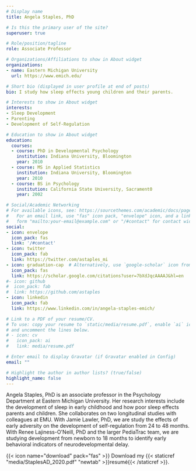 ```yaml
---
# Display name
title: Angela Staples, PhD

# Is this the primary user of the site?
superuser: true

# Role/position/tagline
role: Associate Professor

# Organizations/Affiliations to show in About widget
organizations:
- name: Eastern Michigan University
  url: https://www.emich.edu/

# Short bio (displayed in user profile at end of posts)
bio: I study how sleep effects young children and their parents.

# Interests to show in About widget
interests:
- Sleep Development
- Parenting
- Development of Self-Regulation

# Education to show in About widget
education:
  courses:
  - course: PhD in Developmental Psychology
    institution: Indiana University, Bloomington
    year: 2010
  - course: MS in Applied Statistics
    institution: Indiana University, Bloomington
    year: 2010
  - course: BS in Psychology
    institution: California State University, Sacrament0
    year: 2002

# Social/Academic Networking
# For available icons, see: https://sourcethemes.com/academic/docs/page-builder/#icons
#   For an email link, use "fas" icon pack, "envelope" icon, and a link in the
#   form "mailto:your-email@example.com" or "/#contact" for contact widget.
social:
- icon: envelope
  icon_pack: fas
  link: '/#contact'
- icon: twitter
  icon_pack: fab
  link: https://twitter.com/astaples_mi
- icon: graduation-cap  # Alternatively, use `google-scholar` icon from `ai` icon pack
  icon_pack: fas
  link: https://scholar.google.com/citations?user=7bXdJqcAAAAJ&hl=en
#- icon: github
#  icon_pack: fab
#  link: https://github.com/astaples
- icon: linkedin
  icon_pack: fab
  link: https://www.linkedin.com/in/angela-staples-emich/

# Link to a PDF of your resume/CV.
# To use: copy your resume to `static/media/resume.pdf`, enable `ai` icons in `params.toml`, 
# and uncomment the lines below.
# - icon: cv
#   icon_pack: ai
#   link: media/resume.pdf

# Enter email to display Gravatar (if Gravatar enabled in Config)
email: ""

# Highlight the author in author lists? (true/false)
highlight_name: false
---
```


Angela Staples, PhD is an associate professor in the Psychology Department at Eastern Michigan University. Her research interests include the development of sleep in early childhood and how poor sleep effects parents and children. She collaborates on two longitudinal studies with colleagues at EMU. With Jamie Lawler, PhD, we are study the effects of early adversity on the development of self-regulation from 24 to 48 months. With Renee Lajiness-O'Neill, PhD and the larger PediaTrac team, we are studying development from newborn to 18 months to identify early behavioral indicators of neurodevelopmental delay.

{{< icon name="download" pack="fas" >}} Download my {{< staticref "media/StaplesAD_2020.pdf" "newtab" >}}resumé{{< /staticref >}}.
